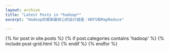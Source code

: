 ```yaml
---
layout: archive
title: "Latest Posts in *hadoop*"
excerpt: "Hadoop的框架最核心的设计就是：HDFS和MapReduce"

---
```


<div class="tiles">
{% for post in site.posts %}
	{% if post.categories contains 'hadoop' %}
		{% include post-grid.html %}
	{% endif %}
{% endfor %}
</div><!-- /.tiles -->


